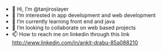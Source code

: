 - 👋 Hi, I’m @tanjiroslayer
- 👀 I’m interested in app development and web development
- 🌱 I’m currently learning front end and java 
- 💞️ I’m looking to collaborate on web based projects
- 📫 How to reach me on linkedin through this link http://www.linkedin.com/in/ankit-drabu-85a088210

<!---
tanjiroslayer/tanjiroslayer is a ✨ special ✨ repository because its `README.md` (this file) appears on your GitHub profile.
You can click the Preview link to take a look at your changes.
--->
